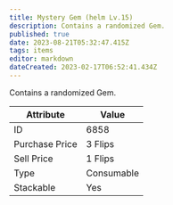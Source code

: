 ```yaml
---
title: Mystery Gem (helm Lv.15)
description: Contains a randomized Gem.
published: true
date: 2023-08-21T05:32:47.415Z
tags: items
editor: markdown
dateCreated: 2023-02-17T06:52:41.434Z
---
```


Contains a randomized Gem.

|Attribute|Value|
|-|-|
|ID|6858|
|Purchase Price|3 Flips|
|Sell Price|1 Flips|
|Type|Consumable|
|Stackable|Yes|

